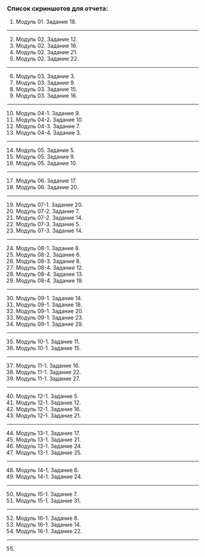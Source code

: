 ### Список скриншотов для отчета:

1. Модуль 01. Задание 18.
___________
2. Модуль 02. Задание 12.
3. Модуль 02. Задание 16.
4. Модуль 02. Задание 21.
5. Модуль 02. Задание 22.
___________
6. Модуль 03. Задание 3.
7. Модуль 03. Задание 9.
8. Модуль 03. Задание 15.
9.  Модуль 03. Задание 16.
___________
10. Модуль 04-1. Задание 9.
11. Модуль 04-2. Задание 10.
12. Модуль 04-3. Задание 7.
13. Модуль 04-4. Задание 3.
___________
14. Модуль 05. Задание 5.
15. Модуль 05. Задание 9.
16. Модуль 05. Задание 10.
___________
17. Модуль 06. Задание 17.
18. Модуль 06. Задание 20.
___________
19. Модуль 07-1. Задание 20.
20. Модуль 07-2. Задание 7.
21. Модуль 07-2. Задание 14.
22. Модуль 07-3. Задание 5.
23. Модуль 07-3. Задание 14.
___________

24. Модуль 08-1. Задание 8.
25. Модуль 08-2. Задание 6.
26. Модуль 08-3. Задание 8.
27. Модуль 08-4. Задание 12.
28. Модуль 08-4. Задание 13.
29. Модуль 08-4. Задание 19.
___________
30. Модуль 09-1. Задание 14.
31. Модуль 09-1. Задание 18.
32. Модуль 09-1. Задание 20.
33. Модуль 09-1. Задание 23.
34. Модуль 09-1. Задание 29.
___________
35. Модуль 10-1. Задание 11.
36. Модуль 10-1. Задание 15.
___________
37. Модуль 11-1. Задание 16.
38. Модуль 11-1. Задание 22.
39. Модуль 11-1. Задание 27.
___________
40. Модуль 12-1. Задание 5.
41. Модуль 12-1. Задание 12.
42. Модуль 12-1. Задание 16.
43. Модуль 12-1. Задание 21.
___________
44. Модуль 13-1. Задание 17.
45. Модуль 13-1. Задание 21.
46. Модуль 13-1. Задание 24.
47. Модуль 13-1. Задание 25.
___________
48. Модуль 14-1. Задание 6.
49. Модуль 14-1. Задание 24.
___________
50. Модуль 15-1. Задание 7.
51. Модуль 15-1. Задание 31.
___________
52. Модуль 16-1. Задание 8.
53. Модуль 16-1. Задание 14.
54. Модуль 16-1. Задание 22.
___________
55. 